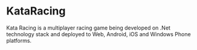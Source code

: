 KataRacing
==========

Kata Racing is a multiplayer racing game being developed on .Net technology stack and deployed to Web, Android, iOS and Windows Phone platforms.